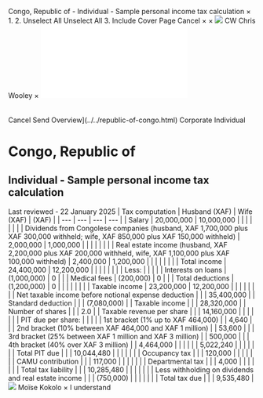 Congo, Republic of - Individual - Sample personal income tax calculation
×
1.
2.
Unselect All
Unselect All
3.
Include Cover Page
Cancel
×
×
![](../../-/media/world-wide-tax-summaries/attachments/global---chris-wooley.ashx%3Frev=ac5e5f3223b34096b1afc2a6009c7320&revision=ac5e5f32-23b3-4096-b1af-c2a6009c7320&hash=859B7ADC84DC2CBEC9760E9E6EE7DE6D0A8BFCDF)
CW
Chris Wooley
×
![](sample-personal-income-tax-calculation.html)
######
Cancel
Send
Overview](../../republic-of-congo.html)
Corporate
Individual
# Congo, Republic of
## Individual - Sample personal income tax calculation
Last reviewed - 22 January 2025
| Tax computation | Husband (XAF) | Wife (XAF) | (XAF) |
| --- | --- | --- | --- |
| Salary | 20,000,000 | 10,000,000 |  |
|  |  |  |  |
| Dividends from Congolese companies (husband, XAF 1,700,000 plus XAF 300,000 withheld; wife, XAF 850,000 plus XAF 150,000 withheld) | 2,000,000 | 1,000,000 |  |
|  |  |  |  |
| Real estate income (husband, XAF 2,200,000 plus XAF 200,000 withheld, wife, XAF 1,100,000 plus XAF 100,000 withheld) | 2,400,000 | 1,200,000 |  |
|  |  |  |  |
| Total income | 24,400,000 | 12,200,000 |  |
|  |  |  |  |
| Less: |  |  |  |
| Interests on loans | (1,000,000) | 0 |  |
| Medical fees | (200,000) | 0 |  |
| Total deductions | (1,200,000) | 0 |  |
|  |  |  |  |
| Taxable income | 23,200,000 | 12,200,000 |  |
|  | |  |  |
| Net taxable income before notional expense deduction | |  | 35,400,000 |
| Standard deduction | |  | (7,080,000) |
| Taxable income | |  | 28,320,000 |
| Number of shares | |  | 2.0 |
| Taxable revenue per share | |  | 14,160,000 |
|  | |  |  |
| PIT due per share: | |  |  |
| 1st bracket (1% up to XAF 464,000) | | 4,640 |  |
| 2nd bracket (10% between XAF 464,000 and XAF 1 million) | | 53,600 |  |
| 3rd bracket (25% between XAF 1 million and XAF 3 million) | | 500,000 |  |
| 4th bracket (40% over XAF 3 million) | | 4,464,000 |  |
|  | |  | 5,022,240 |
|  | |  |  |
| Total PIT due | |  | 10,044,480 |
|  | |  |  |
| Occupancy tax | |  | 120,000 |
|  | |  |  |
| CAMU contribution | |  | 117,000 |
|  | |  |  |
| Departmental tax | |  | 4,000 |
|  | |  |  |
| Total tax liability | |  | 10,285,480 |
|  | |  |  |
| Less withholding on dividends and real estate income | |  | (750,000) |
|  | |  |  |
| Total tax due | |  | 9,535,480 |
![](../../-/media/world-wide-tax-summaries/attachments/congo-republic-of---moise-kokolo.ashx%3Frev=37f08685c80f405680ee1f22adc08ad6&revision=37f08685-c80f-4056-80ee-1f22adc08ad6&hash=51E57BEFFA834F4CA5A3EC2C73FF85272BE91924)
Moïse Kokolo
×
I understand